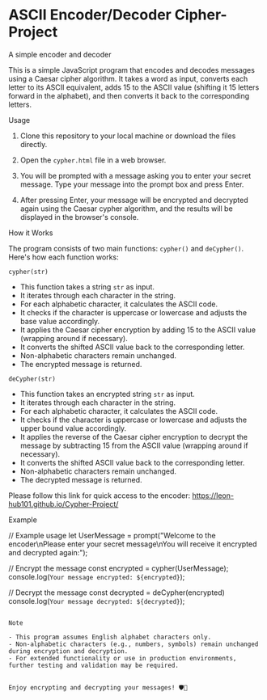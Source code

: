 # ASCII Encoder/Decoder Cipher-Project
A simple encoder and decoder

This is a simple JavaScript program that encodes and decodes messages using a Caesar cipher algorithm. It takes a word as input, converts each letter to its ASCII equivalent, adds 15 to the ASCII value (shifting it 15 letters forward in the alphabet), and then converts it back to the corresponding letters.

Usage

1. Clone this repository to your local machine or download the files directly.

2. Open the `cypher.html` file in a web browser.

3. You will be prompted with a message asking you to enter your secret message. Type your message into the prompt box and press Enter.

4. After pressing Enter, your message will be encrypted and decrypted again using the Caesar cypher algorithm, and the results will be displayed in the browser's console.

How it Works

The program consists of two main functions: `cypher()` and `deCypher()`. Here's how each function works:

`cypher(str)`

- This function takes a string `str` as input.
- It iterates through each character in the string.
- For each alphabetic character, it calculates the ASCII code.
- It checks if the character is uppercase or lowercase and adjusts the base value accordingly.
- It applies the Caesar cipher encryption by adding 15 to the ASCII value (wrapping around if necessary).
- It converts the shifted ASCII value back to the corresponding letter.
- Non-alphabetic characters remain unchanged.
- The encrypted message is returned.

`deCypher(str)`

- This function takes an encrypted string `str` as input.
- It iterates through each character in the string.
- For each alphabetic character, it calculates the ASCII code.
- It checks if the character is uppercase or lowercase and adjusts the upper bound value accordingly.
- It applies the reverse of the Caesar cipher encryption to decrypt the message by subtracting 15 from the ASCII value (wrapping around if necessary).
- It converts the shifted ASCII value back to the corresponding letter.
- Non-alphabetic characters remain unchanged.
- The decrypted message is returned.

Please follow this link for quick access to the encoder: https://leon-hub101.github.io/Cypher-Project/

Example

// Example usage
let UserMessage = prompt("Welcome to the encoder\nPlease enter your secret message\nYou will receive it encrypted and decrypted again:");

// Encrypt the message
const encrypted = cypher(UserMessage);
console.log(`Your message encrypted: ${encrypted}`);

// Decrypt the message
const decrypted = deCypher(encrypted)
console.log(`Your message decrypted: ${decrypted}`);
```

Note

- This program assumes English alphabet characters only.
- Non-alphabetic characters (e.g., numbers, symbols) remain unchanged during encryption and decryption.
- For extended functionality or use in production environments, further testing and validation may be required.


Enjoy encrypting and decrypting your messages! 🛡️🔑
